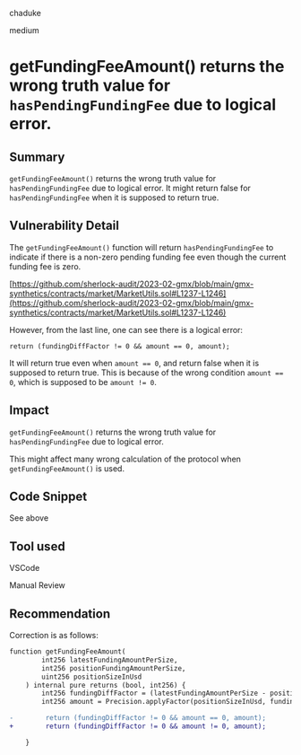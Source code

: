 chaduke

medium

# getFundingFeeAmount() returns the wrong truth value for ``hasPendingFundingFee`` due to logical error.

## Summary
``getFundingFeeAmount()`` returns the wrong truth value for ``hasPendingFundingFee`` due to logical error. It might return false for ``hasPendingFundingFee``  when it is supposed to return true. 


## Vulnerability Detail
The ``getFundingFeeAmount()`` function  will return  ``hasPendingFundingFee`` to indicate if there is a non-zero  pending funding fee even though the current funding fee is zero. 

[https://github.com/sherlock-audit/2023-02-gmx/blob/main/gmx-synthetics/contracts/market/MarketUtils.sol#L1237-L1246](https://github.com/sherlock-audit/2023-02-gmx/blob/main/gmx-synthetics/contracts/market/MarketUtils.sol#L1237-L1246)

However, from the last line, one can see there is a logical error: 
```javascipt
return (fundingDiffFactor != 0 && amount == 0, amount);
```
It will return true even when ``amount == 0``, and return false when it is supposed to return true.
This is because of the wrong condition ``amount == 0``, which is supposed to be ``amount != 0``.


## Impact
``getFundingFeeAmount()`` returns the wrong truth value for ``hasPendingFundingFee`` due to logical error. 

This might affect many wrong calculation of the protocol when ``getFundingFeeAmount()`` is used. 


## Code Snippet
See above

## Tool used
VSCode

Manual Review

## Recommendation
Correction is as follows:
```diff
function getFundingFeeAmount(
        int256 latestFundingAmountPerSize,
        int256 positionFundingAmountPerSize,
        uint256 positionSizeInUsd
    ) internal pure returns (bool, int256) {
        int256 fundingDiffFactor = (latestFundingAmountPerSize - positionFundingAmountPerSize);
        int256 amount = Precision.applyFactor(positionSizeInUsd, fundingDiffFactor);

-        return (fundingDiffFactor != 0 && amount == 0, amount);
+        return (fundingDiffFactor != 0 && amount != 0, amount);

    }
```
